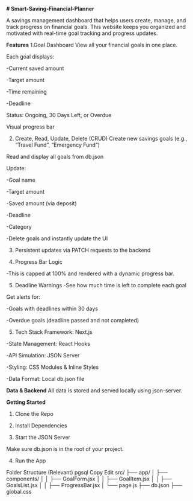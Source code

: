 **# Smart-Saving-Financial-Planner**

A savings management dashboard that helps users create, manage, and track progress on financial goals. This website keeps you organized and motivated with real-time goal tracking and progress updates.

**Features**
1.Goal Dashboard
View all your financial goals in one place.

Each goal displays:

-Current saved amount 

-Target amount

-Time remaining

-Deadline

Status: Ongoing, 30 Days Left, or Overdue

Visual progress bar

2. Create, Read, Update, Delete (CRUD)
Create new savings goals (e.g., “Travel Fund”, “Emergency Fund”)

Read and display all goals from db.json

Update:

-Goal name

-Target amount

-Saved amount (via deposit)

-Deadline

-Category

-Delete goals and instantly update the UI

3. Persistent updates via PATCH requests to the backend

4. Progress Bar Logic

-This is capped at 100% and rendered with a dynamic progress bar.

5. Deadline Warnings
-See how much time is left to complete each goal

Get alerts for:

-Goals with deadlines within 30 days

-Overdue goals (deadline passed and not completed)

5. Tech Stack
Framework: Next.js

-State Management: React Hooks

-API Simulation: JSON Server

-Styling: CSS Modules & Inline Styles

-Data Format: Local db.json file

**Data & Backend**
All data is stored and served locally using json-server.

**Getting Started**
1. Clone the Repo

2. Install Dependencies

3. Start the JSON Server

Make sure db.json is in the root of your project.

4. Run the App



 Folder Structure (Relevant)
pgsql
Copy
Edit
src/
├── app/
│   ├── components/
│   │   ├── GoalForm.jsx
│   │   ├── GoalItem.jsx
│   │   ├── GoalsList.jsx
│   │   ├── ProgressBar.jsx
│   └── page.js
├── db.json
├── global.css

